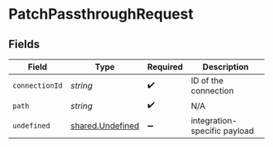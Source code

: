 # PatchPassthroughRequest


## Fields

| Field                                                | Type                                                 | Required                                             | Description                                          |
| ---------------------------------------------------- | ---------------------------------------------------- | ---------------------------------------------------- | ---------------------------------------------------- |
| `connectionId`                                       | *string*                                             | :heavy_check_mark:                                   | ID of the connection                                 |
| `path`                                               | *string*                                             | :heavy_check_mark:                                   | N/A                                                  |
| `undefined`                                          | [shared.Undefined](../../models/shared/undefined.md) | :heavy_minus_sign:                                   | integration-specific payload                         |